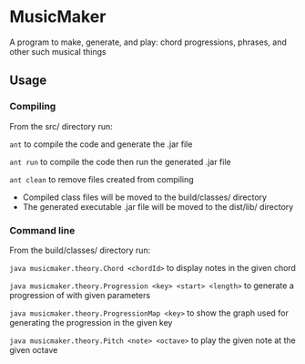 # MusicMaker

A program to make, generate, and play: chord progressions, phrases, and other such musical things


## Usage

### Compiling
From the src/ directory run:

`ant` to compile the code and generate the .jar file

`ant run` to compile the code then run the generated .jar file

`ant clean` to remove files created from compiling

- Compiled class files will be moved to the build/classes/ directory
- The generated executable .jar file will be moved to the dist/lib/ directory

### Command line
From the build/classes/ directory run:

`java musicmaker.theory.Chord <chordId>` to display notes in the given chord

`java musicmaker.theory.Progression <key> <start> <length>` to generate a progression of with given parameters

`java musicmaker.theory.ProgressionMap <key>` to show the graph used for generating the progression in the given key

`java musicmaker.theory.Pitch <note> <octave>` to play the given note at the given octave
